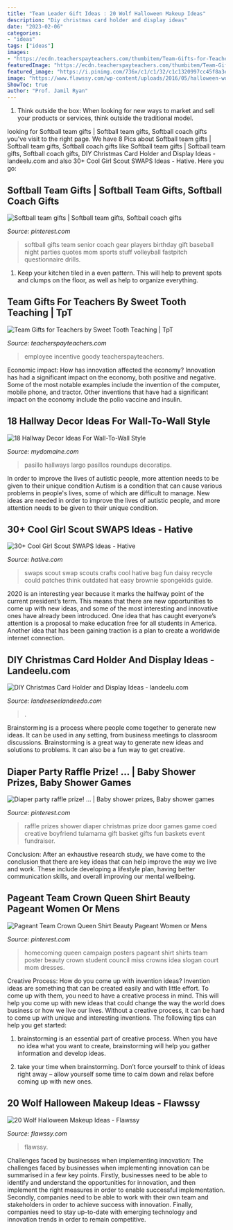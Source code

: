 ```yaml
---
title: "Team Leader Gift Ideas : 20 Wolf Halloween Makeup Ideas"
description: "Diy christmas card holder and display ideas"
date: "2023-02-06"
categories:
- "ideas"
tags: ["ideas"]
images:
- "https://ecdn.teacherspayteachers.com/thumbitem/Team-Gifts-for-Teachers-2732800-1564858350/original-2732800-1.jpg"
featuredImage: "https://ecdn.teacherspayteachers.com/thumbitem/Team-Gifts-for-Teachers-2732800-1564858350/original-2732800-1.jpg"
featured_image: "https://i.pinimg.com/736x/c1/c1/32/c1c1320997cc45f8a3edfbc573bc411e.jpg"
image: "https://www.flawssy.com/wp-content/uploads/2016/05/halloween-wolf-makeup-for-womne.jpg"
ShowToc: true
author: "Prof. Jamil Ryan"
---
```



1. Think outside the box: When looking for new ways to market and sell your products or services, think outside the traditional model.

	

		
looking for Softball team gifts | Softball team gifts, Softball coach gifts you've visit to the right page. We have 8 Pics about Softball team gifts | Softball team gifts, Softball coach gifts like Softball team gifts | Softball team gifts, Softball coach gifts, DIY Christmas Card Holder and Display Ideas - landeelu.com and also 30+ Cool Girl Scout SWAPS Ideas - Hative. Here you go:
		
    
## Softball Team Gifts | Softball Team Gifts, Softball Coach Gifts

<img loading=lazy src="https://i.pinimg.com/736x/26/90/e4/2690e4dbe1b30e98933ec1a536017695.jpg" onerror="this.onerror=null;this.src='https://tse3.mm.bing.net/th?id=OIP.s5S3NxECUlgQmpY4pa_QswHaJ3&amp;pid=15.1';" alt="Softball team gifts | Softball team gifts, Softball coach gifts">

_Source: pinterest.com_

>softball gifts team senior coach gear players birthday gift baseball night parties quotes mom sports stuff volleyball fastpitch questionnaire drills. 

	

1. Keep your kitchen tiled in a even pattern. This will help to prevent spots and clumps on the floor, as well as help to organize everything.

    
## Team Gifts For Teachers By Sweet Tooth Teaching | TpT

<img loading=lazy src="https://ecdn.teacherspayteachers.com/thumbitem/Team-Gifts-for-Teachers-2732800-1564858350/original-2732800-1.jpg" onerror="this.onerror=null;this.src='https://tse1.mm.bing.net/th?id=OIP.IipitIqkwYctERUrfReiXwAAAA&amp;pid=15.1';" alt="Team Gifts for Teachers by Sweet Tooth Teaching | TpT">

_Source: teacherspayteachers.com_

>employee incentive goody teacherspayteachers. 

	

Economic impact: How has innovation affected the economy?
Innovation has had a significant impact on the economy, both positive and negative. Some of the most notable examples include the invention of the computer, mobile phone, and tractor. Other inventions that have had a significant impact on the economy include the polio vaccine and insulin.

    
## 18 Hallway Decor Ideas For Wall-To-Wall Style

<img loading=lazy src="https://www.mydomaine.com/thmb/hHObubPZnlo6CeppZ3CymeMzz3k=/3840x5760/filters:fill(auto,1)/DesignedbySaraTrampforEHDPhotographybyTessaNeustadt-90caa195ff2541abba5641426a356b42.jpg" onerror="this.onerror=null;this.src='https://tse1.mm.bing.net/th?id=OIP.tyN0UqnGiOx9Gvr1A4TKEQHaLH&amp;pid=15.1';" alt="18 Hallway Decor Ideas For Wall-To-Wall Style">

_Source: mydomaine.com_

>pasillo hallways largo pasillos roundups decoratips. 

	

In order to improve the lives of autistic people, more attention needs to be given to their unique condition
Autism is a condition that can cause various problems in people's lives, some of which are difficult to manage. New ideas are needed in order to improve the lives of autistic people, and more attention needs to be given to their unique condition.

    
## 30+ Cool Girl Scout SWAPS Ideas - Hative

<img loading=lazy src="https://hative.com/wp-content/uploads/2014/03/girl-scout-swaps-ideas/30-bag-swaps-girl-scout-swaps.jpg" onerror="this.onerror=null;this.src='https://tse2.mm.bing.net/th?id=OIP.M1LPXaEE_PpVXWvUIRqxqAHaHa&amp;pid=15.1';" alt="30+ Cool Girl Scout SWAPS Ideas - Hative">

_Source: hative.com_

>swaps scout swap scouts crafts cool hative bag fun daisy recycle could patches think outdated hat easy brownie spongekids guide. 

	

2020 is an interesting year because it marks the halfway point of the current president’s term. This means that there are new opportunities to come up with new ideas, and some of the most interesting and innovative ones have already been introduced. One idea that has caught everyone’s attention is a proposal to make education free for all students in America. Another idea that has been gaining traction is a plan to create a worldwide internet connection.

    
## DIY Christmas Card Holder And Display Ideas - Landeelu.com

<img loading=lazy src="https://www.landeeseelandeedo.com/wp-content/uploads/2016/11/What-a-fun-idea-to-use-an-old-book-to-display-your-Christmas-cards-via-Four-Corners-Design.jpg" onerror="this.onerror=null;this.src='https://tse4.mm.bing.net/th?id=OIP.EbcIehKbolQW8RxGXB885wAAAA&amp;pid=15.1';" alt="DIY Christmas Card Holder and Display Ideas - landeelu.com">

_Source: landeeseelandeedo.com_

>. 

	

Brainstorming is a process where people come together to generate new ideas. It can be used in any setting, from business meetings to classroom discussions. Brainstorming is a great way to generate new ideas and solutions to problems. It can also be a fun way to get creative.

    
## Diaper Party Raffle Prize! … | Baby Shower Prizes, Baby Shower Games

<img loading=lazy src="https://i.pinimg.com/736x/c1/c1/32/c1c1320997cc45f8a3edfbc573bc411e.jpg" onerror="this.onerror=null;this.src='https://tse2.mm.bing.net/th?id=OIP.YfUyTZlRe7cZRBr4KWYuOwHaLe&amp;pid=15.1';" alt="Diaper party raffle prize! … | Baby shower prizes, Baby shower games">

_Source: pinterest.com_

>raffle prizes shower diaper christmas prize door games game coed creative boyfriend tulamama gift basket gifts fun baskets event fundraiser. 

	

Conclusion:
After an exhaustive research study, we have come to the conclusion that there are key ideas that can help improve the way we live and work. These include developing a lifestyle plan, having better communication skills, and overall improving our mental wellbeing.

    
## Pageant Team Crown Queen Shirt Beauty Pageant Women Or Mens

<img loading=lazy src="https://i.pinimg.com/736x/86/ef/91/86ef91db223577c3d93c870fc4225be0--homecoming-queen-posters-homecoming-queen-campaign.jpg" onerror="this.onerror=null;this.src='https://tse4.mm.bing.net/th?id=OIP.WbsK0BuujTwhyzu-C7xrxQHaJ4&amp;pid=15.1';" alt="Pageant Team Crown Queen Shirt Beauty Pageant Women or Mens">

_Source: pinterest.com_

>homecoming queen campaign posters pageant shirt shirts team poster beauty crown student council miss crowns idea slogan court mom dresses. 

	

Creative Process: How do you come up with invention ideas?
Invention ideas are something that can be created easily and with little effort. To come up with them, you need to have a creative process in mind. This will help you come up with new ideas that could change the way the world does business or how we live our lives. Without a creative process, it can be hard to come up with unique and interesting inventions. The following tips can help you get started:
1. brainstorming is an essential part of creative process. When you have no idea what you want to create, brainstorming will help you gather information and develop ideas.

2. take your time when brainstorming. Don’t force yourself to think of ideas right away – allow yourself some time to calm down and relax before coming up with new ones.


    
## 20 Wolf Halloween Makeup Ideas - Flawssy

<img loading=lazy src="https://www.flawssy.com/wp-content/uploads/2016/05/halloween-wolf-makeup-for-womne.jpg" onerror="this.onerror=null;this.src='https://tse4.mm.bing.net/th?id=OIP.9zvd9xtYDQSyEhYnO4kvlAHaLH&amp;pid=15.1';" alt="20 Wolf Halloween Makeup Ideas - Flawssy">

_Source: flawssy.com_

>flawssy. 

	

Challenges faced by businesses when implementing innovation:
The challenges faced by businesses when implementing innovation can be summarised in a few key points. Firstly, businesses need to be able to identify and understand the opportunities for innovation, and then implement the right measures in order to enable successful implementation. Secondly, companies need to be able to work with their own team and stakeholders in order to achieve success with innovation. Finally, companies need to stay up-to-date with emerging technology and innovation trends in order to remain competitive.

